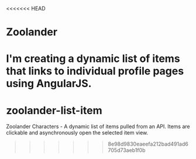 <<<<<<< HEAD
# Zoolander

I'm creating a dynamic list of items that links to individual profile pages using AngularJS.
=======
# zoolander-list-item
Zoolander Characters - A dynamic list of items pulled from an API. Items are clickable and asynchronously open the selected item view.
>>>>>>> 8e98d9830eaeefa212bad491ad6705d73aeb1f0b
